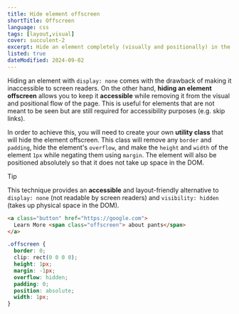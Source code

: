 ```yaml
---
title: Hide element offscreen
shortTitle: Offscreen
language: css
tags: [layout,visual]
cover: succulent-2
excerpt: Hide an element completely (visually and positionally) in the DOM while still allowing it to be accessible.
listed: true
dateModified: 2024-09-02
---
```


Hiding an element with `display: none` comes with the drawback of making it inaccessible to screen readers. On the other hand, **hiding an element offscreen** allows you to keep it **accessible** while removing it from the visual and positional flow of the page. This is useful for elements that are not meant to be seen but are still required for accessibility purposes (e.g. skip links).

In order to achieve this, you will need to create your own **utility class** that will hide the element offscreen. This class will remove any `border` and `padding`, hide the element's `overflow`, and make the `height` and `width` of the element `1px` while negating them using `margin`. The element will also be positioned absolutely so that it does not take up space in the DOM.

> [!TIP]
>
> This technique provides an **accessible** and layout-friendly alternative to `display: none` (not readable by screen readers) and `visibility: hidden` (takes up physical space in the DOM).

```html
<a class="button" href="https://google.com">
  Learn More <span class="offscreen"> about pants</span>
</a>
```

```css
.offscreen {
  border: 0;
  clip: rect(0 0 0 0);
  height: 1px;
  margin: -1px;
  overflow: hidden;
  padding: 0;
  position: absolute;
  width: 1px;
}
```
